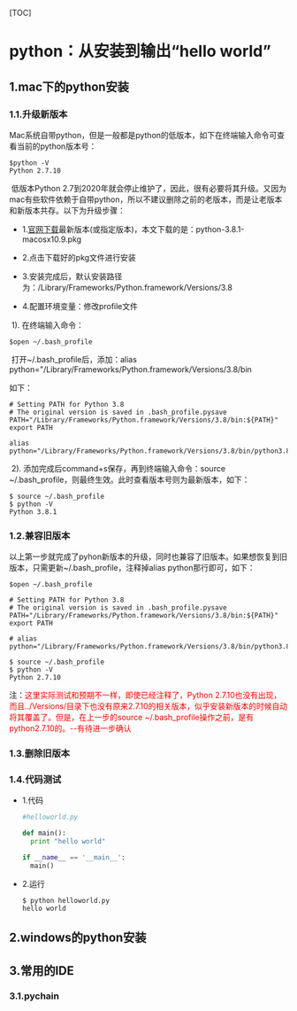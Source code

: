 [TOC]

# python：从安装到输出“hello world”

## 1.mac下的python安装

### 1.1.升级新版本

​	Mac系统自带python，但是一般都是python的低版本，如下在终端输入命令可查看当前的python版本号：

```shell
$python -V
Python 2.7.10
```

​	低版本Python 2.7到2020年就会停止维护了，因此，很有必要将其升级。又因为mac有些软件依赖于自带python，所以不建议删除之前的老版本，而是让老版本和新版本共存。以下为升级步骤：

* 1.[官网下载](https://www.python.org/downloads/mac-osx/)最新版本(或指定版本)，本文下载的是：python-3.8.1-macosx10.9.pkg

* 2.点击下载好的pkg文件进行安装

* 3.安装完成后，默认安装路径为：/Library/Frameworks/Python.framework/Versions/3.8

* 4.配置环境变量：修改profile文件

​	   1). 在终端输入命令：

```shell
$open ~/.bash_profile
```

​		打开~/.bash_profile后，添加：alias python="/Library/Frameworks/Python.framework/Versions/3.8/bin

如下：

```shell
# Setting PATH for Python 3.8
# The original version is saved in .bash_profile.pysave
PATH="/Library/Frameworks/Python.framework/Versions/3.8/bin:${PATH}"
export PATH

alias python="/Library/Frameworks/Python.framework/Versions/3.8/bin/python3.8"
```

​	2). 添加完成后command+s保存，再到终端输入命令：source ~/.bash_profile，则最终生效。此时查看版本号则为最新版本，如下：

```shell
$ source ~/.bash_profile
$ python -V
Python 3.8.1
```

### 1.2.兼容旧版本

​	以上第一步就完成了pyhon新版本的升级，同时也兼容了旧版本。如果想恢复到旧版本，只需更新~/.bash_profile，注释掉alias python那行即可，如下：

```shell
$open ~/.bash_profile

# Setting PATH for Python 3.8
# The original version is saved in .bash_profile.pysave
PATH="/Library/Frameworks/Python.framework/Versions/3.8/bin:${PATH}"
export PATH

# alias python="/Library/Frameworks/Python.framework/Versions/3.8/bin/python3.8"

$ source ~/.bash_profile
$ python -V
Python 2.7.10
```

注：<font color=red>这里实际测试和预期不一样，即使已经注释了，Python 2.7.10也没有出现，而且../Versions/目录下也没有原来2.7.10的相关版本，似乎安装新版本的时候自动将其覆盖了。但是，在上一步的source ~/.bash_profile操作之前，是有python2.7.10的。--有待进一步确认</font>

### 1.3.删除旧版本

### 1.4.代码测试

* 1.代码

  ```python
  #helloworld.py
  
  def main():
  	print "hello world"
  
  if __name__ == '__main__':
  	main()
  ```

* 2.运行

   ```shell
  $ python helloworld.py
  hello world
  ```

## 2.windows的python安装



## 3.常用的IDE

### 3.1.pychain

